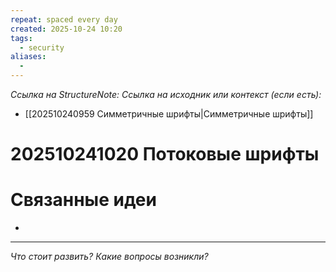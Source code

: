 ```yaml
---
repeat: spaced every day
created: 2025-10-24 10:20
tags:
  - security
aliases:
  -
---
```

*Ссылка на StructureNote:*
*Ссылка на исходник или контекст (если есть):*
- [[202510240959 Симметричные шрифты|Симметричные шрифты]]

# 202510241020 Потоковые шрифты

# Связанные идеи

- 

---

*Что стоит развить? Какие вопросы возникли?*
